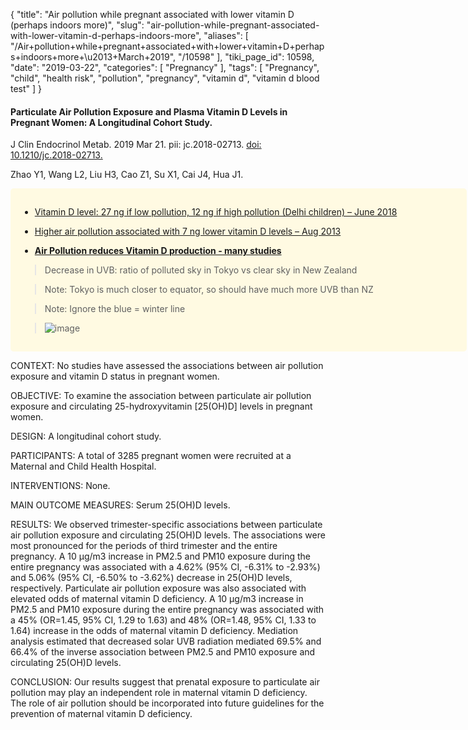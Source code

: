 {
    "title": "Air pollution while pregnant associated with lower vitamin D (perhaps indoors more)",
    "slug": "air-pollution-while-pregnant-associated-with-lower-vitamin-d-perhaps-indoors-more",
    "aliases": [
        "/Air+pollution+while+pregnant+associated+with+lower+vitamin+D+perhaps+indoors+more+\u2013+March+2019",
        "/10598"
    ],
    "tiki_page_id": 10598,
    "date": "2019-03-22",
    "categories": [
        "Pregnancy"
    ],
    "tags": [
        "Pregnancy",
        "child",
        "health risk",
        "pollution",
        "pregnancy",
        "vitamin d",
        "vitamin d blood test"
    ]
}


#### Particulate Air Pollution Exposure and Plasma Vitamin D Levels in Pregnant Women: A Longitudinal Cohort Study.

J Clin Endocrinol Metab. 2019 Mar 21. pii: jc.2018-02713. [doi: 10.1210/jc.2018-02713.](https://doi.org/10.1210/jc.2018-02713.)

Zhao Y1, Wang L2, Liu H3, Cao Z1, Su X1, Cai J4, Hua J1.

<div class="border" style="background-color:#FFFAE2;padding:15px;margin:10px 0;border-radius:5px;width:700px">

* [Vitamin D level: 27 ng if low pollution, 12 ng if high pollution (Delhi children) – June 2018](/posts/vitamin-d-level-27-ng-if-low-pollution-12-ng-if-high-pollution-delhi-children)

* [Higher air pollution associated with 7 ng lower vitamin D levels – Aug 2013](/posts/higher-air-pollution-associated-with-7-ng-lower-vitamin-d-levels)

*  **[Air Pollution reduces Vitamin D production - many studies](/posts/air-pollution-reduces-vitamin-d-production-many-studies)** 

> Decrease in UVB: ratio of polluted sky in Tokyo vs clear sky in New Zealand

> Note: Tokyo is much closer to equator, so should have much more UVB than NZ

> Note: Ignore the blue = winter line

> <img src="https://d378j1rmrlek7x.cloudfront.net/attachments/jpeg/uvb-decrease-due-to-pollution.jpg" alt="image">

</div>

CONTEXT: No studies have assessed the associations between air pollution exposure and vitamin D status in pregnant women.

OBJECTIVE: To examine the association between particulate air pollution exposure and circulating 25-hydroxyvitamin <span>[25(OH)D]</span> levels in pregnant women.

DESIGN: A longitudinal cohort study.

PARTICIPANTS: A total of 3285 pregnant women were recruited at a Maternal and Child Health Hospital.

INTERVENTIONS: None.

MAIN OUTCOME MEASURES: Serum 25(OH)D levels.

RESULTS: We observed trimester-specific associations between particulate air pollution exposure and circulating 25(OH)D levels. The associations were most pronounced for the periods of third trimester and the entire pregnancy. A 10 μg/m3 increase in PM2.5 and PM10 exposure during the entire pregnancy was associated with a 4.62% (95% CI, -6.31% to -2.93%) and 5.06% (95% CI, -6.50% to -3.62%) decrease in 25(OH)D levels, respectively. Particulate air pollution exposure was also associated with elevated odds of maternal vitamin D deficiency. A 10 μg/m3 increase in PM2.5 and PM10 exposure during the entire pregnancy was associated with a 45% (OR=1.45, 95% CI, 1.29 to 1.63) and 48% (OR=1.48, 95% CI, 1.33 to 1.64) increase in the odds of maternal vitamin D deficiency. Mediation analysis estimated that decreased solar UVB radiation mediated 69.5% and 66.4% of the inverse association between PM2.5 and PM10 exposure and circulating 25(OH)D levels.

CONCLUSION: Our results suggest that prenatal exposure to particulate air pollution may play an independent role in maternal vitamin D deficiency. The role of air pollution should be incorporated into future guidelines for the prevention of maternal vitamin D deficiency.